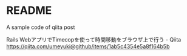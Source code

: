 # README

A sample code of qiita post

Rails WebアプリでTimecopを使って時間移動をブラウザ上で行う - Qiita https://qiita.com/umeyuki@github/items/1ab5c4354e5a8f164b5b
